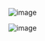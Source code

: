 ![image](https://user-images.githubusercontent.com/193318/117577349-1670d680-b0f2-11eb-9af4-56c5f02ec42f.png)

![image](https://user-images.githubusercontent.com/193318/119242763-6aa39e00-bb69-11eb-82f9-fdd994b891ba.png)
